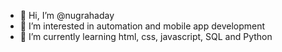 - 👋 Hi, I’m @nugrahaday
- 👀 I’m interested in automation and mobile app development
- 🌱 I’m currently learning html, css, javascript, SQL and Python

<!---
nugrahaday/nugrahaday is a ✨ special ✨ repository because its `README.md` (this file) appears on your GitHub profile.
You can click the Preview link to take a look at your changes.
--->
